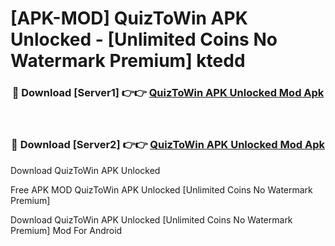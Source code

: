 # [APK-MOD] QuizToWin APK Unlocked - [Unlimited Coins No Watermark Premium] ktedd



<div align="center">
<h3>🔴 Download [Server1] 👉👉 <a href="https://momento.my/?title=QuizToWin_APK_Unlocked">QuizToWin APK Unlocked Mod Apk</a></h3><br>

<h3>🔴 Download [Server2] 👉👉 <a href="https://momento.my/?title=QuizToWin_APK_Unlocked">QuizToWin APK Unlocked Mod Apk</a></h3>
</div>



Download QuizToWin APK Unlocked 

Free APK MOD QuizToWin APK Unlocked [Unlimited Coins No Watermark Premium]

Download QuizToWin APK Unlocked [Unlimited Coins No Watermark Premium] Mod For Android

